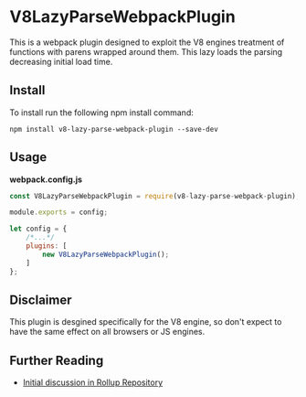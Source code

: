 # V8LazyParseWebpackPlugin

This is a webpack plugin designed to exploit the V8 engines treatment of functions with parens wrapped around them. This lazy loads the parsing decreasing initial load time. 

## Install

To install run the following npm install command: 

```shell
npm install v8-lazy-parse-webpack-plugin --save-dev 
```

## Usage

**webpack.config.js**

```javascript
const V8LazyParseWebpackPlugin = require(v8-lazy-parse-webpack-plugin);

module.exports = config;

let config = {
	/*...*/	
	plugins: [
		new V8LazyParseWebpackPlugin();
	]
};
```

## Disclaimer

This plugin is desgined specifically for the V8 engine, so don't expect to have the same effect on all browsers or JS engines. 


## Further Reading

- [Initial discussion in Rollup Repository](https://github.com/rollup/rollup/pull/774)
